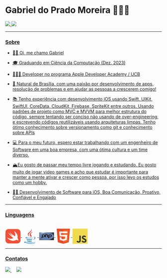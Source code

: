 # Gabriel do Prado Moreira 👨🏽‍💻

<div>
  <a href="https://github.com/gabrielprm">
  <img height="150em" src="https://github-readme-stats.vercel.app/api?username=gabrielprm&show_icons=true&theme=github_dark&include_all_commits=true&count_private=true&hide=stars,issues,prs"/>
  <img height="150em" src="https://github-readme-stats.vercel.app/api/top-langs/?username=gabrielprm&langs_count=7&theme=github_dark"/>
</div>
  
---
  
### Sobre

- 👋🏽 Oi, me chamo Gabriel

- 🎓 Graduando em Ciência da Computação (Dez. 2023)

- 👨🏻‍💻 Developer no programa Apple Developer Academy / UCB

- 🌇 Natural de Brasília, com uma paixão por desenvolvimento de apps, resolução de problemas e em ajudar as pessoas a crescerem comigo!

- 📚 Tenho experiência com desenvolvimento iOS usando Swift, UIKit, SwiftUI, CoreData, CloudKit, Firebase, SpriteKit entre outros.
Usando padrões de projeto como MVC e MVVM para melhor estrutura do código, sempre tentando ser conciso não usando de over-engineering, e escrevendo códigos reutilizáveis usando arquiteturas limpas.
Tenho ótimo conhecimento sobre versionamento como git e conhecimento sobre APIs

- 💻 Para o meu futuro, espero estar trabalhando com um engenheiro de Software em uma boa empresa, com uma ótima cultura e um time diverso.

- 🏔Eu gosto de passar meu tempo livre jogando e estudando. Eu gosto muito de jogar video games e acho que estudar é importante para manter a mente ativar e crescer como pessoa, por isso levo os estudos como um hobby.

- 💪🏽 Desenvolvimento de Software para iOS, Boa Comunicação, Proativo, Confiável e Engajado

---

### Linguagens
  
<div style="display: inline_block"><br>
  <img align="center" height="50" width="50" src="https://github.com/devicons/devicon/blob/master/icons/swift/swift-original.svg">
  <img align="center" height="50" width="50" src="https://github.com/devicons/devicon/blob/master/icons/java/java-original.svg">
  <img align="center" height="50" width="50" src="https://github.com/devicons/devicon/blob/master/icons/php/php-original.svg">
  <img align="center" height="50" width="50" src="https://github.com/devicons/devicon/blob/master/icons/html5/html5-original.svg">
  <img align="center" height="50" width="50" src="https://github.com/devicons/devicon/blob/master/icons/javascript/javascript-original.svg">
</div>

---
  
### Contatos
<a href = "mailto:gabrielprm@gmail.com">
  <img height="40em" src="https://ssl.gstatic.com/ui/v1/icons/mail/rfr/gmail.ico" target="_blank">
</a>
&nbsp;&nbsp;&nbsp;
<a href="https://www.linkedin.com/in/gabrielprm/">
  <img src="https://img.shields.io/badge/-LinkedIn-%230077B5?style=for-the-badge&logo=linkedin&logoColor=white" target="_blank">
</a>
  


